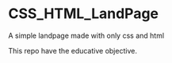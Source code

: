 # CSS_HTML_LandPage
A simple landpage made with only css and html

This repo have the educative objective.